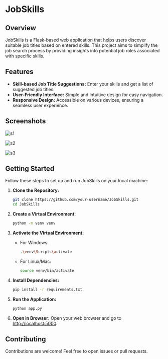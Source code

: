 # JobSkills

## Overview

JobSkills is a Flask-based web application that helps users discover suitable job titles based on entered skills. This project aims to simplify the job search process by providing insights into potential job roles associated with specific skills.

## Features

- **Skill-based Job Title Suggestions:** Enter your skills and get a list of suggested job titles.
- **User-Friendly Interface:** Simple and intuitive design for easy navigation.
- **Responsive Design:** Accessible on various devices, ensuring a seamless user experience.

## Screenshots

![s1](https://github.com/likhith1409/JobSkill/assets/91020626/f6573c32-0b75-4085-af9a-45a68e493fff)

![s2](https://github.com/likhith1409/JobSkill/assets/91020626/83195f7c-48b9-4636-97bb-96a57cfe4077)

![s3](https://github.com/likhith1409/JobSkill/assets/91020626/bfe16105-8925-46c8-aa39-2983de383fc0)


## Getting Started

Follow these steps to set up and run JobSkills on your local machine:

1. **Clone the Repository:**
    ```bash
    git clone https://github.com/your-username/JobSkills.git
    cd JobSkills
    ```

2. **Create a Virtual Environment:**
    ```bash
    python -m venv venv
    ```

3. **Activate the Virtual Environment:**
    - For Windows:
        ```bash
        .\venv\Scripts\activate
        ```
    - For Linux/Mac:
        ```bash
        source venv/bin/activate
        ```

4. **Install Dependencies:**
    ```bash
    pip install -r requirements.txt
    ```

5. **Run the Application:**
    ```bash
    python app.py
    ```

6. **Open in Browser:**
    Open your web browser and go to [http://localhost:5000](http://localhost:5000).

## Contributing

Contributions are welcome! Feel free to open issues or pull requests.




